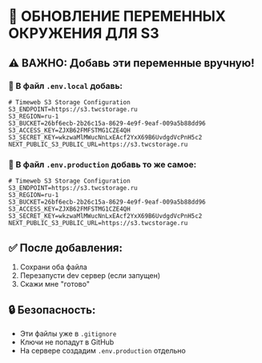 # 🔧 ОБНОВЛЕНИЕ ПЕРЕМЕННЫХ ОКРУЖЕНИЯ ДЛЯ S3

## ⚠️ ВАЖНО: Добавь эти переменные вручную!

### 📝 В файл `.env.local` добавь:

```env
# Timeweb S3 Storage Configuration
S3_ENDPOINT=https://s3.twcstorage.ru
S3_REGION=ru-1
S3_BUCKET=26bf6ecb-2b26c15a-8629-4e9f-9eaf-009a5b88dd96
S3_ACCESS_KEY=ZJXB62FMFSTMG1CZE4QH
S3_SECRET_KEY=wkzwaMlMWucNnLxEAcf2YxX69B6UvdgdVcPnH5c2
NEXT_PUBLIC_S3_PUBLIC_URL=https://s3.twcstorage.ru
```

### 📝 В файл `.env.production` добавь то же самое:

```env
# Timeweb S3 Storage Configuration
S3_ENDPOINT=https://s3.twcstorage.ru
S3_REGION=ru-1
S3_BUCKET=26bf6ecb-2b26c15a-8629-4e9f-9eaf-009a5b88dd96
S3_ACCESS_KEY=ZJXB62FMFSTMG1CZE4QH
S3_SECRET_KEY=wkzwaMlMWucNnLxEAcf2YxX69B6UvdgdVcPnH5c2
NEXT_PUBLIC_S3_PUBLIC_URL=https://s3.twcstorage.ru
```

## ✅ После добавления:

1. Сохрани оба файла
2. Перезапусти dev сервер (если запущен)
3. Скажи мне "готово"

## 🔒 Безопасность:

- Эти файлы уже в `.gitignore`
- Ключи не попадут в GitHub
- На сервере создадим `.env.production` отдельно


